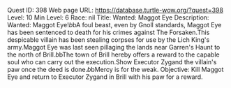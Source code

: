 Quest ID: 398
Web page URL: https://database.turtle-wow.org/?quest=398
Level: 10
Min Level: 6
Race: nil
Title: Wanted: Maggot Eye
Description: Wanted: Maggot Eye!$b$bA foul beast, even by Gnoll standards, Maggot Eye has been sentenced to death for his crimes against The Forsaken.This despicable villain has been stealing corpses for use by the Lich King's army.Maggot Eye was last seen pillaging the lands near Garren's Haunt to the north of Brill.$b$bThe town of Brill hereby offers a reward to the capable soul who can carry out the execution.Show Executor Zygand the villain's paw once the deed is done.$b$bMercy is for the weak.
Objective: Kill Maggot Eye and return to Executor Zygand in Brill with his paw for a reward.

